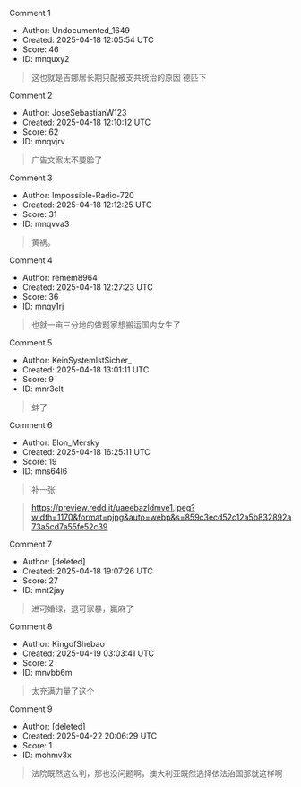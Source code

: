 Comment 1

- Author: Undocumented_1649
- Created: 2025-04-18 12:05:54 UTC
- Score: 46
- ID: mnquxy2

> 这也就是吉娜居长期只配被支共统治的原因 德匹下

Comment 2

- Author: JoseSebastianW123
- Created: 2025-04-18 12:10:12 UTC
- Score: 62
- ID: mnqvjrv

> 广告文案太不要脸了

Comment 3

- Author: Impossible-Radio-720
- Created: 2025-04-18 12:12:25 UTC
- Score: 31
- ID: mnqvva3

> 黄祸。

Comment 4

- Author: remem8964
- Created: 2025-04-18 12:27:23 UTC
- Score: 36
- ID: mnqy1rj

> 也就一亩三分地的做题家想搬运国内女生了

Comment 5

- Author: KeinSystemIstSicher_
- Created: 2025-04-18 13:01:11 UTC
- Score: 9
- ID: mnr3clt

> 蚌了

Comment 6

- Author: Elon_Mersky
- Created: 2025-04-18 16:25:11 UTC
- Score: 19
- ID: mns64l6

> 补一张

> https://preview.redd.it/uaeebazldmve1.jpeg?width=1170&format=pjpg&auto=webp&s=859c3ecd52c12a5b832892a73a5cd7a55fe52c39

Comment 7

- Author: [deleted]
- Created: 2025-04-18 19:07:26 UTC
- Score: 27
- ID: mnt2jay

> 进可婚绿，退可家暴，赢麻了

Comment 8

- Author: KingofShebao
- Created: 2025-04-19 03:03:41 UTC
- Score: 2
- ID: mnvbb6m

> 太充满力量了这个

Comment 9

- Author: [deleted]
- Created: 2025-04-22 20:06:29 UTC
- Score: 1
- ID: mohmv3x

> 法院既然这么判，那也没问题啊，澳大利亚既然选择依法治国那就这样啊
